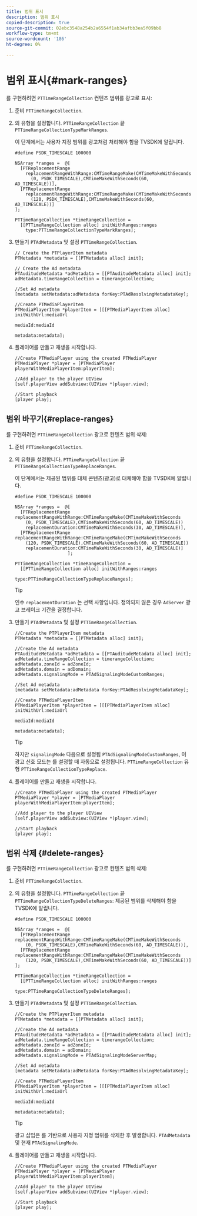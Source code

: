 ```yaml
---
title: 범위 표시
description: 범위 표시
copied-description: true
source-git-commit: 02ebc3548a254b2a6554f1ab34afbb3ea5f09bb8
workflow-type: tm+mt
source-wordcount: '186'
ht-degree: 0%

---
```


# 범위 표시{#mark-ranges}

를 구현하려면 `PTTimeRangeCollection` 컨텐츠 범위를 광고로 표시:
1. 준비 `PTTimeRangeCollection`.
1. 의 유형을 설정합니다. `PTTimeRangeCollection` 끝 `PTTimeRangeCollectionTypeMarkRanges`.

   이 단계에서는 사용자 지정 범위를 광고처럼 처리해야 함을 TVSDK에 알립니다.

   ```
   #define PSDK_TIMESCALE 100000 
   
   NSArray *ranges =  @[ 
     [PTReplacementRange  
       replacementRangeWithRange:CMTimeRangeMake(CMTimeMakeWithSeconds 
         (0, PSDK_TIMESCALE),CMTimeMakeWithSeconds(60, AD_TIMESCALE))], 
     [PTReplacementRange  
       replacementRangeWithRange:CMTimeRangeMake(CMTimeMakeWithSeconds 
         (120, PSDK_TIMESCALE),CMTimeMakeWithSeconds(60, AD_TIMESCALE))] 
   ]; 
   
   PTTimeRangeCollection *timeRangeCollection =  
     [[PTTimeRangeCollection alloc] initWithRanges:ranges  
       type:PTTimeRangeCollectionTypeMarkRanges];
   ```

1. 만들기 `PTAdMetadata` 및 설정 `PTTimeRangeCollection`.

   ```
   // Create the PTPlayerItem metadata 
   PTMetadata *metadata = [[PTMetadata alloc] init]; 
   
   // Create the Ad metadata 
   PTAuditudeMetadata *adMetadata = [[PTAuditudeMetadata alloc] init]; 
   adMetadata.timeRangeCollection = timerangeCollection; 
   
   //Set Ad metadata 
   [metadata setMetadata:adMetadata forKey:PTAdResolvingMetadataKey]; 
   
   //Create PTMediaPlayerItem 
   PTMediaPlayerItem *playerItem = [[[PTMediaPlayerItem alloc] initWithUrl:mediaUrl 
                                                                   mediaId:mediaId 
                                                                  metadata:metadata];
   ```

1. 플레이어를 만들고 재생을 시작합니다.

   ```
   //Create PTMediaPlayer using the created PTMediaPlayer 
   PTMediaPlayer *player = [PTMediaPlayer playerWithMediaPlayerItem:playerItem]; 
   
   //Add player to the player UIView 
   [self.playerView addSubview:(UIView *)player.view]; 
   
   //Start playback 
   [player play];
   ```

## 범위 바꾸기{#replace-ranges}

를 구현하려면 `PTTimeRangeCollection` 광고로 컨텐츠 범위 삭제:
1. 준비 `PTTimeRangeCollection`.
1. 의 유형을 설정합니다. `PTTimeRangeCollection` 끝 `PTTimeRangeCollectionTypeReplaceRanges`.

   이 단계에서는 제공된 범위를 대체 콘텐츠(광고)로 대체해야 함을 TVSDK에 알립니다.

   ```
   #define PSDK_TIMESCALE 100000 
   
   NSArray *ranges =  @[ 
     [PTReplacementRange replacementRangeWithRange:CMTimeRangeMake(CMTimeMakeWithSeconds 
       (0, PSDK_TIMESCALE),CMTimeMakeWithSeconds(60, AD_TIMESCALE))  
       replacementDuration:CMTimeMakeWithSeconds(30, AD_TIMESCALE)], 
     [PTReplacementRange replacementRangeWithRange:CMTimeRangeMake(CMTimeMakeWithSeconds 
       (120, PSDK_TIMESCALE),CMTimeMakeWithSeconds(60, AD_TIMESCALE))  
       replacementDuration:CMTimeMakeWithSeconds(30, AD_TIMESCALE)] 
                       ]; 
   
   PTTimeRangeCollection *timeRangeCollection =  
     [[PTTimeRangeCollection alloc] initWithRanges:ranges  
                                              type:PTTimeRangeCollectionTypeReplaceRanges];
   ```

   >[!TIP]
   >
   >인수 `replacementDuration` 는 선택 사항입니다. 정의되지 않은 경우 `AdServer` 광고 브레이크 기간을 결정합니다.

1. 만들기 `PTAdMetadata` 및 설정 `PTTimeRangeCollection`.

   ```
   //Create the PTPlayerItem metadata 
   PTMetadata *metadata = [[PTMetadata alloc] init]; 
   
   //Create the Ad metadata 
   PTAuditudeMetadata *adMetadata = [[PTAuditudeMetadata alloc] init]; 
   adMetadata.timeRangeCollection = timerangeCollection; 
   adMetadata.zoneId = adZoneId; 
   adMetadata.domain = adDomain; 
   adMetadata.signalingMode = PTAdSignalingModeCustomRanges; 
   
   //Set Ad metadata 
   [metadata setMetadata:adMetadata forKey:PTAdResolvingMetadataKey]; 
   
   //Create PTMediaPlayerItem 
   PTMediaPlayerItem *playerItem = [[[PTMediaPlayerItem alloc] initWithUrl:mediaUrl 
                                                                   mediaId:mediaId 
                                                                  metadata:metadata];
   ```

   >[!TIP]
   >
   >하지만 `signalingMode` 다음으로 설정됨 `PTAdSignalingModeCustomRanges`, 이 광고 신호 모드는 를 설정할 때 자동으로 설정됩니다. `PTTimeRangeCollection` 유형 `PTTimeRangeCollectionTypeReplace`.

1. 플레이어를 만들고 재생을 시작합니다.

   ```
   //Create PTMediaPlayer using the created PTMediaPlayer 
   PTMediaPlayer *player = [PTMediaPlayer playerWithMediaPlayerItem:playerItem]; 
   
   //Add player to the player UIView 
   [self.playerView addSubview:(UIView *)player.view]; 
   
   //Start playback 
   [player play];
   ```

## 범위 삭제 {#delete-ranges}

를 구현하려면 `PTTimeRangeCollection` 광고로 컨텐츠 범위 삭제:
1. 준비 `PTTimeRangeCollection`.
1. 의 유형을 설정합니다. `PTTimeRangeCollection` 끝 `PTTimeRangeCollectionTypeDeleteRanges`: 제공된 범위를 삭제해야 함을 TVSDK에 알립니다.

   ```
   #define PSDK_TIMESCALE 100000 
   
   NSArray *ranges =  @[ 
     [PTReplacementRange replacementRangeWithRange:CMTimeRangeMake(CMTimeMakeWithSeconds 
       (0, PSDK_TIMESCALE),CMTimeMakeWithSeconds(60, AD_TIMESCALE))], 
     [PTReplacementRange replacementRangeWithRange:CMTimeRangeMake(CMTimeMakeWithSeconds 
       (120, PSDK_TIMESCALE),CMTimeMakeWithSeconds(60, AD_TIMESCALE))] 
   ]; 
   
   PTTimeRangeCollection *timeRangeCollection =  
     [[PTTimeRangeCollection alloc] initWithRanges:ranges  
                                              type:PTTimeRangeCollectionTypeDeleteRanges];
   ```

1. 만들기 `PTAdMetadata` 및 설정 `PTTimeRangeCollection`.

   ```
   //Create the PTPlayerItem metadata 
   PTMetadata *metadata = [[PTMetadata alloc] init]; 
   
   //Create the Ad metadata 
   PTAuditudeMetadata *adMetadata = [[PTAuditudeMetadata alloc] init]; 
   adMetadata.timeRangeCollection = timerangeCollection; 
   adMetadata.zoneId = adZoneId; 
   adMetadata.domain = adDomain; 
   adMetadata.signalingMode = PTAdSignalingModeServerMap; 
   
   //Set Ad metadata 
   [metadata setMetadata:adMetadata forKey:PTAdResolvingMetadataKey]; 
   
   //Create PTMediaPlayerItem 
   PTMediaPlayerItem *playerItem = [[[PTMediaPlayerItem alloc] initWithUrl:mediaUrl 
                                                                   mediaId:mediaId 
                                                                  metadata:metadata];
   ```

   >[!TIP]
   >
   >광고 삽입은 를 기반으로 사용자 지정 범위를 삭제한 후 발생합니다. `PTAdMetadata` 및 현재 `PTAdSignalingMode`.

1. 플레이어를 만들고 재생을 시작합니다.

   ```
   //Create PTMediaPlayer using the created PTMediaPlayer 
   PTMediaPlayer *player = [PTMediaPlayer playerWithMediaPlayerItem:playerItem]; 
   
   //Add player to the player UIView 
   [self.playerView addSubview:(UIView *)player.view]; 
   
   //Start playback 
   [player play];
   ```
